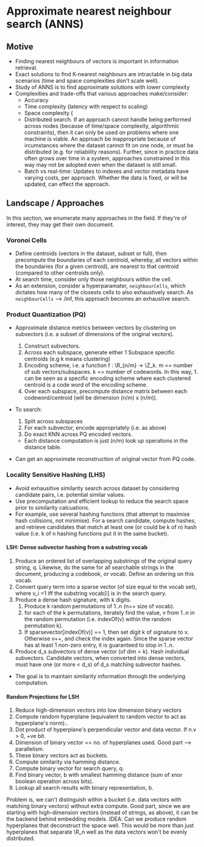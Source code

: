 # Approximate nearest neighbour search (ANNS)

## Motive
- Finding nearest neighbours of vectors is important in information retrieval. 
- Exact solutions to find K-nearest neighbours are intractable in big data scenarios (time and space complexities don't scale well).
- Study of ANNS is to find approximate solutions with lower complexity
- Complexities and trade-offs that various approaches make/consider:
  - Accuracy
  - Time complexity (latency with respect to scaling)
  - Space complexity (
  - Distributed search. If an approach cannot handle being performed across nodes (because of time/space complexity, algorithmic constraints), then it can only be used on problems where one machine is viable. An approach be inappropriate because of ircumstances where the dataset cannot fit on one node, or must be distributed (e.g. for reliability reasons). Further, since in practice data often grows over time in a system, approaches constrained in this way may not be adopted even when the dataset is still small.
  - Batch vs real-time: Updates to indexes and vector metadata have varying costs, per approach. Whether the data is fixed, or will be updated, can effect the approach.


## Landscape / Approaches
In this section, we enumerate many approaches in the field. If they're of interest, they may get their own document.

### Voronoi Cells
- Define centroids (vectors in the dataset, subset or full), then precompute the boundaries of each centroid, whereby, all vectors within the boundaries (for a given centroid), are nearest to that centroid (compared to other centroids only). 
- At search time, consider only those neighbours within the cell.
- As an extension, consider a hyperparamater, `neighbourCells`, which dictates how many of the closests cells to also exhaustively search. As `neighbourCells` --> /inf, this approach becomes an exhaustive search.

### Product Quantization (PQ)
- Approximate distance metrics between vectors by clustering on subvectors (i.e. a subset of dimensions of the original vectors).
  1. Construct subvectors. 
  2. Across each subspace, generate either
    1  Subspace specific centroids (e.g k means clustering)
    2. Encoding scheme, i.e. a function f : \R_{n/m} -> \Z_k. m == number of sub vectors/subspaces. k == number of codewords. In this way, 1. can be seen as a specific encoding scheme where each clustered centroid is a code word of the encoding scheme. 
    3. Over each subspace, precompute distance matrix between each codeword/centroid (will be dimension (n/m) x (n/m)).

 - To search: 
   1. Split across subspaces
   2. For each subvector, encode appropriately (i.e. as above)
   3. Do exact KNN across PQ encoded vectors. 
    - Each distance computation is just (n/m) look up operations in the distance table.

 - Can get an approximate reconstruction of original vector from PQ code. 

### Locality Sensitive Hashing (LHS)
- Avoid exhausitive similarity search across dataset by considering candidate pairs, i.e. potential similar values. 
- Use precomputation and efficient lookup to reduce the search space prior to similarity calcuations.
- For example, use several hashing functions (that attempt to maximise hash collisions, not minimise). For a search candidate, compute hashes, and retrieve candidates that match at least one (or could be k of n) hash value (i.e. k of n hashing functions put it in the same bucket).

#### LSH: Dense subvector hashing from a substring vocab
 1. Produce an ordered list of overlapping substrings of the original query string, q. Likewise, do the same for all searchable strings in the document, producing a codebook, or vocab. Define an ordering on this vocab.
 2. Convert query term into a sparse vector (of size equal to the vocab set), where v_i =1 iff the substring vocab[i] is in the search query.
 3. Produce a dense hash signature, with k digits.
    1. Produce k random permutations of 1..n (n== size of vocab).
    2. for each of the k permutations, iterately find the value, v from 1..n in the random permutation (i.e. indexOf(v) within the random permutation k).
    3. If sparsevector[indexOf(v)] == 1, then set digit k of signature to v. Otherwise v++, and check the index again. Since the sparse vector has at least 1 non-zero entry, it is guaranteed to stop in 1..n.
 4. Produce d_s subvectors of dense vector (of dim = k). Hash individual subvectors. Candidate vectors, when converted into dense vectors, must have one (or more < d_s)  of d_s matching subvector hashes. 

- The goal is to maintain similarity information through the underlying computation.

#### Random Projections for LSH
1. Reduce high-dimension vectors into low dimension binary vectors
  1. Compute random hyperplane (equivalent to random vector to act as hyperplane's norm)..
  2. Dot product of hyperplane's perpendicular vector and data vector. If n.v > 0, +ve bit.
  3. Dimension of binary vector == no. of hyperplanes used. Good part --> parallelism.
  4. These binary vectors act as buckets.
2. Compute similarity via hamming distance.
  1. Compute binary vector for search query, q.
  2. Find binary vector, b with smallest hamming distance (sum of xnor boolean operation across bits).
  3. Lookup all search results with binary representation, b.
  
Problem is, we can't distinguish within a bucket (i.e. data vectors with matching binary vectors) without extra compute.
Good part, since we are starting with high-dimension vectors (instead of strings, as above), it can be the backend behind embedding models. 
IDEA: Can we produce random hyperplanes that deconstruct the space well. This would be more than just hyperplanes that separate \R_n well as the data vectors won't be evenly distributed. 



